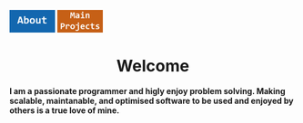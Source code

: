 [<img src="About Button.jpg" alt="ABOUT" width="80"/>](About.md)
[<img src="Main Button.jpg" alt="MAIN PROJECTS" width="80"/>](MainProjects.md)

<div align="center">

# Welcome
</div>

**I am a passionate programmer and higly enjoy problem solving. Making scalable, maintanable, and optimised software to be used and enjoyed by others is a true love of mine.**